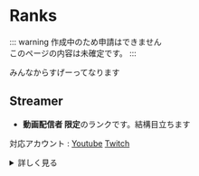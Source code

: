 # Ranks

::: warning
作成中のため申請はできません
<br>
このページの内容は未確定です。
:::

みんなからすげーってなります

## Streamer

* **動画配信者 限定**のランクです。結構目立ちます

対応アカウント : [Youtube](https://youtube.com/)  [Twitch](https://www.twitch.tv/)

<details>
<summary>詳しく見る</summary>

<br>※配信サイト、Mojang、hato鯖、その他関連する利用規約に違反していないこと
<br>
<br>※条件は途中で変更される場合がございます。
<br>※条件が途中で変更され、条件に満たさなくなった場合でもランク剥奪はされません。
<br>
<br>※対応サイト以外では登録できません
<br>※事前にDiscordアカウントと連携をお願いします
![](https://media.discordapp.net/attachments/917068036123557898/958253238560374784/unknown.png)
![](https://cdn.discordapp.com/attachments/917068036123557898/961926022155096094/unknown.png)

### [Streamer]
条件
* 登録者 : 150人以上
* Minecraftを実況、配信している(hato鯖ではないコンテンツでも可能)

### [Streamer+]
条件
* 登録者 : 500人以上
* Minecraftを実況、配信している(hato鯖ではないコンテンツでも可能)

</details>
